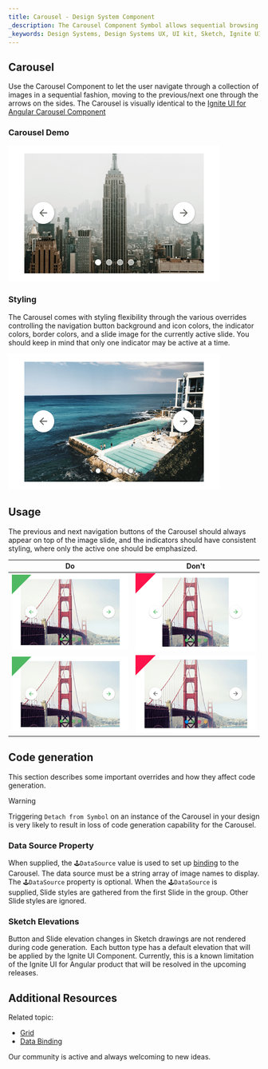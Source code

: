 ```yaml
---
title: Carousel - Design System Component
_description: The Carousel Component Symbol allows sequential browsing through a collection of images. 
_keywords: Design Systems, Design Systems UX, UI kit, Sketch, Ignite UI for Angular, Sketch to Angular, Sketch to Angular, Angular, Angular Design System, Export code from Sketch, Design Kits for Angular, Sketch HTML, Sketch to HTML, Sketch UI kits
---
```


## Carousel

Use the Carousel Component to let the user navigate through a collection of images in a sequential fashion, moving to the previous/next one through the arrows on the sides. The Carousel is visually identical to the [Ignite UI for Angular Carousel Component](https://www.infragistics.com/products/ignite-ui-angular/angular/components/carousel.html)

### Carousel Demo

<img src="../images/carousel_demo.png" srcset="../images/carousel_demo@2x.png 2x" />

### Styling

The Carousel comes with styling flexibility through the various overrides controlling the navigation button background and icon colors, the indicator colors, border colors, and a slide image for the currently active slide. You should keep in mind that only one indicator may be active at a time.

<img src="../images/carousel_styling.png" srcset="../images/carousel_styling@2x.png 2x" />

## Usage

The previous and next navigation buttons of the Carousel should always appear on top of the image slide, and the indicators should have consistent styling, where only the active one should be emphasized.

| Do                                                                                 | Don't                                                                                  |
| ---------------------------------------------------------------------------------- | -------------------------------------------------------------------------------------- |
| <img src="../images/carousel_do1.png" srcset="../images/carousel_do1@2x.png 2x" /> | <img src="../images/carousel_dont1.png" srcset="../images/carousel_dont1@2x.png 2x" /> |
| <img src="../images/carousel_do2.png" srcset="../images/carousel_do2@2x.png 2x" /> | <img src="../images/carousel_dont2.png" srcset="../images/carousel_dont2@2x.png 2x" /> |

## Code generation

This section describes some important overrides and how they affect code generation.

> [!WARNING]
> Triggering `Detach from Symbol` on an instance of the Carousel in your design is very likely to result in loss of code generation capability for the Carousel.

### Data Source Property

When supplied, the `🕹️DataSource` value is used to set up [binding](../codegen/data-binding.md) to the Carousel. The data source must be a string array of image names to display. The `🕹️DataSource` property is optional. When the `🕹️DataSource` is supplied, Slide styles are gathered from the first Slide in the group. Other Slide styles are ignored.

### Sketch Elevations

Button and Slide elevation changes in Sketch drawings are not rendered during code generation.  Each button type has a default elevation that will be applied by the Ignite UI Component. Currently, this is a known limitation of the Ignite UI for Angular product that will be resolved in the upcoming releases.

## Additional Resources

Related topic:

- [Grid](grid.md)
- [Data Binding](../codegen/data-binding.md)

Our community is active and always welcoming to new ideas.


